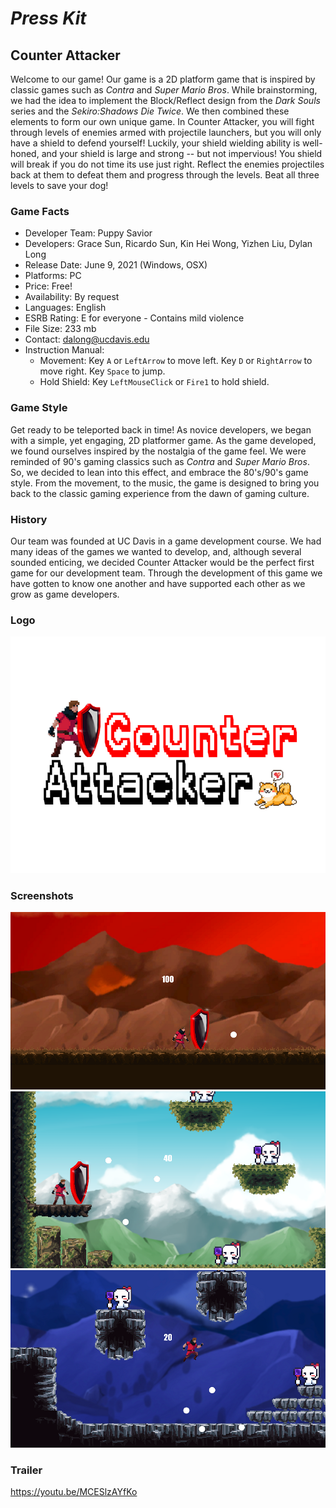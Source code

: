 
# _Press Kit_
## Counter Attacker

Welcome to our game! Our game is a 2D platform game that is inspired by classic games such as _Contra_ and _Super Mario Bros_. While brainstorming, we had the idea to implement the Block/Reflect design from the _Dark Souls_ series and the _Sekiro:Shadows Die Twice_. We then combined these elements to form our own unique game. In Counter Attacker, you will fight through levels of enemies armed with projectile launchers, but you will only have a shield to defend yourself! Luckily, your shield wielding ability is well-honed, and your shield is large and strong -- but not impervious! You shield will break if you do not time its use just right. Reflect the enemies projectiles back at them to defeat them and progress through the levels. Beat all three levels to save your dog!

### Game Facts

- Developer Team: Puppy Savior
- Developers: Grace Sun, Ricardo Sun, Kin Hei Wong, Yizhen Liu, Dylan Long
- Release Date: June 9, 2021 (Windows, OSX)
- Platforms: PC
- Price: Free!
- Availability: By request
- Languages: English
- ESRB Rating: E for everyone - Contains mild violence
- File Size: 233 mb
- Contact: dalong@ucdavis.edu
- Instruction Manual:
  - Movement: Key `A` or `LeftArrow` to move left. Key `D` or `RightArrow` to move right. Key `Space` to jump.
  - Hold Shield: Key `LeftMouseClick` or `Fire1` to hold shield.

### Game Style

Get ready to be teleported back in time! As novice developers, we began with a simple, yet engaging, 2D platformer game. As the game developed, we found ourselves inspired by the nostalgia of the game feel. We were reminded of 90's gaming classics such as _Contra_ and _Super Mario Bros_. So, we decided to lean into this effect, and embrace the 80's/90's game style. From the movement, to the music, the game is designed to bring you back to the classic gaming experience from the dawn of gaming culture.

### History

Our team was founded at UC Davis in a game development course. We had many ideas of the games we wanted to develop, and, although several sounded enticing, we decided Counter Attacker would be the perfect first game for our development team. Through the development of this game we have gotten to know one another and have supported each other as we grow as game developers.

### Logo

![GitHub Logo](Reflect/Assets/Counter_Attacker_Logo_with_background.png)  

### Screenshots

![GitHub Logo](Reflect/Assets/LevelOneScreenShot.png)
![GitHub Logo](Reflect/Assets/LevelTwoScreenShot.png)
![GitHub Logo](Reflect/Assets/LevelThreeScreenShot.png)

### Trailer

https://youtu.be/MCESlzAYfKo
